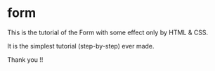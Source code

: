 # form

This is the tutorial of the Form with some effect only by HTML & CSS.

It is the simplest tutorial (step-by-step) ever made.

Thank you !!
